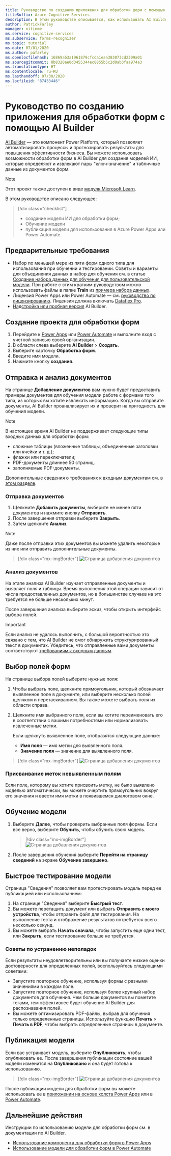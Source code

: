```yaml
---
title: Руководство по созданию приложения для обработки форм с помощью AI Builder — Распознаватель документов
titleSuffix: Azure Cognitive Services
description: В этом руководстве описывается, как использовать AI Builder для создания и обучения приложения для обработки форм.
author: PatrickFarley
manager: nitinme
ms.service: cognitive-services
ms.subservice: forms-recognizer
ms.topic: tutorial
ms.date: 07/01/2020
ms.author: pafarley
ms.openlocfilehash: 16869ab3a1961879cfcda1eaa383073cd2309a01
ms.sourcegitcommit: 0b8320ae0d3455344ec8855b5c2d0ab3faa974a3
ms.translationtype: HT
ms.contentlocale: ru-RU
ms.lasthandoff: 07/30/2020
ms.locfileid: "87433446"
---
```

# <a name="tutorial-create-a-form-processing-app-with-ai-builder"></a>Руководство по созданию приложения для обработки форм с помощью AI Builder

[AI Builder](https://docs.microsoft.com/ai-builder/overview) — это компонент Power Platform, который позволяет автоматизировать процессы и прогнозировать результаты для повышения эффективности бизнеса. Вы можете использовать возможности обработки форм в AI Builder для создания моделей ИИ, которые определяют и извлекают пары "ключ-значение" и табличные данные из документов форм.

> [!NOTE]
> Этот проект также доступен в виде [модуля Microsoft Learn](https://docs.microsoft.com/learn/modules/get-started-with-form-processing/).

В этом руководстве описано следующее:

> [!div class="checklist"]
> * создание модели ИИ для обработки форм;
> * Обучение модели
> * публикация модели для использования в Azure Power Apps или Power Automate.

## <a name="prerequisites"></a>Предварительные требования

* Набор по меньшей мере из пяти форм одного типа для использования при обучении и тестировании. Советы и варианты для объединения данных в набор для обучения см. в статье [Создание набора данных для обучения для пользовательской модели](./build-training-data-set.md). При работе с этим кратким руководством можно использовать файлы в папке **Train** из [примера набора данных](https://go.microsoft.com/fwlink/?linkid=2128080).
* Лицензия Power Apps или Power Automate — см. [руководство по лицензированию](https://go.microsoft.com/fwlink/?linkid=2085130). Лицензия должна включать [Dataflex Pro](https://powerplatform.microsoft.com/en-us/common-data-service/).
* [Надстройка или пробная версия](https://go.microsoft.com/fwlink/?LinkId=2113956&clcid=0x409) AI Builder.


## <a name="create-a-form-processing-project"></a>Создание проекта для обработки форм

1. Перейдите к [Power Apps](https://make.powerapps.com/) или [Power Automate](https://flow.microsoft.com/signin) и выполните вход с учетной записью своей организации.
1. В области слева выберите **AI Builder** > **Создать**.
1. Выберите карточку **Обработка форм**.
1. Введите имя модели.
1. Нажмите кнопку **создания**.

## <a name="upload-and-analyze-documents"></a>Отправка и анализ документов

На странице **Добавление документов** вам нужно будет предоставить примеры документов для обучения модели работе с формами того типа, из которых вы хотите извлекать информацию. Когда вы отправите документы, AI Builder проанализирует их и проверит на пригодность для обучения модели.

> [!NOTE]
> В настоящее время AI Builder не поддерживает следующие типы входных данных для обработки форм:
>
> - сложные таблицы (вложенные таблицы, объединенные заголовки или ячейки и т. д.);
> - флажки или переключатели;
> - PDF-документы длиннее 50 страниц.
> - заполняемые PDF-документы.
>
> Дополнительные сведения о требованиях к входным документам см. в [этом разделе](./overview.md#input-requirements).

### <a name="upload-your-documents"></a>Отправка документов

1. Щелкните **Добавить документы**, выберите не менее пяти документов и нажмите кнопку **Отправить**.
1. После завершения отправки выберите **Закрыть**.
1. Затем щелкните **Анализ**.

> [!NOTE] 
> Даже после отправки этих документов вы можете удалить некоторые из них или отправить дополнительные документы.

> [!div class="mx-imgBorder"]
> ![Страница добавления документов](./media/tutorial-ai-builder/add-documents-page.png)

### <a name="analyze-your-documents"></a>Анализ документов

На этапе анализа AI Builder изучает отправленные документы и выявляет поля и таблицы. Время выполнения этой операции зависит от числа предоставленных документов, но в большинстве случаев на это требуется не больше нескольких минут.

После завершения анализа выберите эскиз, чтобы открыть интерфейс выбора полей.

> [!IMPORTANT]
> Если анализ не удалось выполнить, с большой вероятностью это связано с тем, что AI Builder не смог обнаружить структурированный текст в документах. Убедитесь, что отправленные вами документы соответствуют [требованиям к входным данным](./overview.md#input-requirements).

## <a name="select-your-form-fields"></a>Выбор полей форм

На странице выбора полей выберите нужные поля:

1. Чтобы выбрать поле, щелкните прямоугольник, который обозначает выявленное поле в документе, или выберите несколько полей щелчком и перетаскиванием. Вы также можете выбрать поля из области справа.
1. Щелкните имя выбранного поля, если вы хотите переименовать его в соответствии с вашими потребностями или нормализовать извлеченные метки.

    Если щелкнуть выявленное поле, отобразятся следующие данные:

    - **Имя поля** — имя метки для выявленного поля.
    - **Значение поля** — значение для выявленного поля.

> [!div class="mx-imgBorder"]
> ![Страница добавления документов](./media/tutorial-ai-builder/select-fields-page.png)

### <a name="label-undetected-fields"></a>Присваивание меток невыявленным полям

Если поле, которому вы хотите присвоить метку, не было выявлено моделью автоматически, вы можете очертить прямоугольник вокруг его значения и ввести имя метки в появившемся диалоговом окне.

## <a name="train-your-model"></a>Обучение модели

1. Выберите **Далее**, чтобы проверить выбранные поля формы. Если все верно, выберите **Обучить**, чтобы обучить свою модель.

    > [!div class="mx-imgBorder"]
    > ![Страница добавления документов](./media/tutorial-ai-builder/summary-train-page.png)
1. После завершения обучения выберите **Перейти на страницу сведений** на экране **Обучение завершено**.
## <a name="quick-test-your-model"></a>Быстрое тестирование модели

Страница "Сведения" позволяет вам протестировать модель перед ее публикацией или использованием:

1. На странице "Сведения" выберите **Быстрый тест**.
2. Вы можете перетащить документ или выбрать **Отправить с моего устройства**, чтобы отправить файл для тестирования. На выполнение теста и отображение результатов потребуется всего несколько секунд.
3. Вы можете выбрать **Начать сначала**, чтобы запустить еще одни тест, или **Закрыть**, если тестирование больше не требуется.

### <a name="troubleshooting-tips"></a>Советы по устранению неполадок

Если результаты неудовлетворительны или вы получаете низкие оценки достоверности для определенных полей, воспользуйтесь следующими советами:

- Запустите повторное обучение, используя формы с разными значениями в каждом поле.
- Запустите повторное обучение, используя более крупный набор документов для обучения. Чем больше документов вы пометите тегами, тем эффективнее будет обучение AI Builder для распознавания полей.
- Вы можете оптимизировать PDF-файлы, выбрав для обучения только определенные страницы. Используйте функцию **Печать** > **Печать в PDF**, чтобы выбрать определенные страницы в документе.

## <a name="publish-your-model"></a>Публикация модели

Если вас устраивает модель, выберите **Опубликовать**, чтобы опубликовать ее. После завершения публикации состояние вашей модели изменится на **Опубликовано** и она будет готова к использованию.

> [!div class="mx-imgBorder"]
> ![Страница добавления документов](./media/tutorial-ai-builder/model-page.png)

После публикации модели для обработки форм вы можете использовать ее в [приложении на основе холста Power Apps](https://docs.microsoft.com/ai-builder/form-processor-component-in-powerapps) или в [Power Automate](https://docs.microsoft.com/ai-builder/form-processing-model-in-flow).

## <a name="next-steps"></a>Дальнейшие действия

Инструкции по использованию модели для обработки форм см. в документации по AI Builder.

* [Использование компонента для обработки форм в Power Apps](https://docs.microsoft.com/ai-builder/form-processor-component-in-powerapps)
* [Использование модели для обработки форм в Power Automate](https://docs.microsoft.com/ai-builder/form-processing-model-in-flow)
